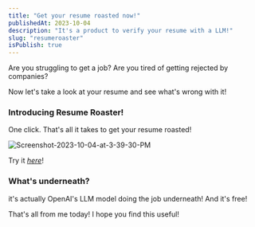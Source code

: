 ```yaml
---
title: "Get your resume roasted now!"
publishedAt: 2023-10-04
description: "It's a product to verify your resume with a LLM!"
slug: "resumeroaster"
isPublish: true
---
```


Are you struggling to get a job? Are you tired of getting rejected by companies?

Now let's take a look at your resume and see what's wrong with it!

### **Introducing Resume Roaster!**

One click. That's all it takes to get your resume roasted!

<img src="https://i.ibb.co/2k8Rg4V/Screenshot-2023-10-04-at-3-39-30-PM.png" alt="Screenshot-2023-10-04-at-3-39-30-PM" border="0">

Try it _[here](https://roastmyresu.me/)_!

### **What's underneath?**

it's actually OpenAI's LLM model doing the job underneath! And it's free!

That's all from me today! I hope you find this useful!
